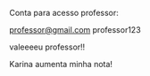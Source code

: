 Conta para acesso professor:

professor@gmail.com
professor123




valeeeeu professor!!

Karina aumenta minha nota!